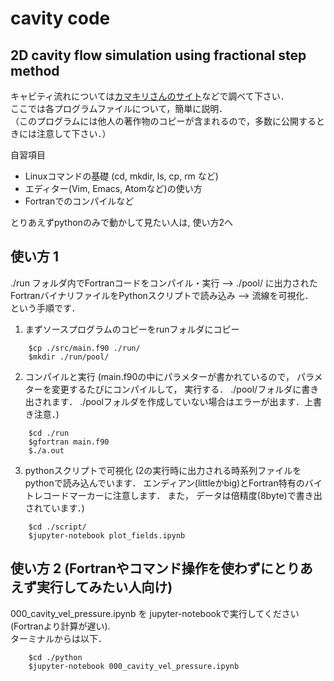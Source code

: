 # cavity code
## 2D cavity flow simulation using fractional step method 

キャビティ流れについては[カマキリさんのサイト](https://takun-physics.net/10217/)などで調べて下さい．  
ここでは各プログラムファイルについて，簡単に説明．  
（このプログラムには他人の著作物のコピーが含まれるので，多数に公開するときには注意して下さい．）  

自習項目  
- Linuxコマンドの基礎 (cd, mkdir, ls, cp, rm など)
- エディター(Vim, Emacs, Atomなど)の使い方 
- Fortranでのコンパイルなど 

とりあえずpythonのみで動かして見たい人は, 使い方2へ　　


## 使い方 1  
./run フォルダ内でFortranコードをコンパイル・実行  --> ./pool/ に出力されたFortranバイナリファイルをPythonスクリプトで読み込み  --> 流線を可視化．   
という手順です．

1. まずソースプログラムのコピーをrunフォルダにコピー
```    
    $cp ./src/main.f90 ./run/
    $mkdir ./run/pool/ 
```
2. コンパイルと実行 (main.f90の中にパラメターが書かれているので， パラメターを変更するたびにコンパイルして， 実行する． ./pool/フォルダに書き出されます． ./poolフォルダを作成していない場合はエラーが出ます．上書き注意．)
```
    $cd ./run
    $gfortran main.f90
    $./a.out
```
3. pythonスクリプトで可視化 (2の実行時に出力される時系列ファイルをpythonで読み込んでいます． エンディアン(littleかbig)とFortran特有のバイトレコードマーカーに注意します． また， データは倍精度(8byte)で書き出されています．)
```
    $cd ./script/
    $jupyter-notebook plot_fields.ipynb
```
## 使い方 2 (Fortranやコマンド操作を使わずにとりあえず実行してみたい人向け) 
000_cavity_vel_pressure.ipynb を jupyter-notebookで実行してください(Fortranより計算が遅い).    
ターミナルからは以下．
```
    $cd ./python
    $jupyter-notebook 000_cavity_vel_pressure.ipynb
```
